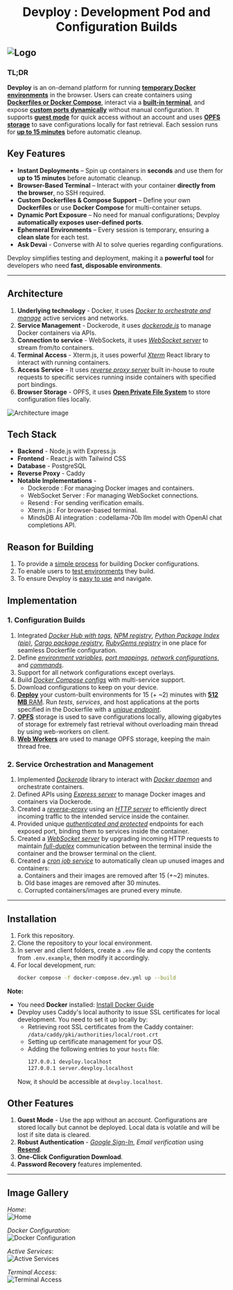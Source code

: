 <h1 align="center">Devploy : Development Pod and Configuration Builds</h1>
      
![Logo](https://res.cloudinary.com/dubrgx4b1/image/upload/v1740261820/devploy-high-resolution-logo-edit-1_bu9lgv.png "Devploy logo")
---

### TL;DR   
**Devploy** is an on-demand platform for running <ins>**temporary Docker environments**</ins> in the browser. Users can create containers using <ins>**Dockerfiles or Docker Compose**</ins>, interact via a <ins>**built-in terminal**</ins>, and expose <ins>**custom ports dynamically**</ins> without manual configuration. It supports <ins>**guest mode**</ins> for quick access without an account and uses <ins>**OPFS storage**</ins> to save configurations locally for fast retrieval. Each session runs for <ins>**up to 15 minutes**</ins> before automatic cleanup.    

## Key Features   
- **Instant Deployments** – Spin up containers in **seconds** and use them for **up to 15 minutes** before automatic cleanup.  
- **Browser-Based Terminal** – Interact with your container **directly from the browser**, no SSH required.  
- **Custom Dockerfiles & Compose Support** – Define your own **Dockerfiles** or use **Docker Compose** for multi-container setups.  
- **Dynamic Port Exposure** – No need for manual configurations; Devploy **automatically exposes user-defined ports**.  
- **Ephemeral Environments** – Every session is temporary, ensuring a **clean slate** for each test.  
- **Ask Devai** - Converse with AI to solve queries regarding configurations.

Devploy simplifies testing and deployment, making it a **powerful tool** for developers who need **fast, disposable environments**.    

---

## Architecture   
1. **Underlying technology** - Docker, it uses <ins>*Docker to orchestrate and manage*</ins> active services and networks.   
2. **Service Management** - Dockerode, it uses <ins>*dockerode.js*</ins> to manage Docker containers via APIs.   
3. **Connection to service** - WebSockets, it uses <ins>*WebSocket server*</ins> to stream from/to containers.    
4. **Terminal Access** - Xterm.js, it uses powerful <ins>*Xterm*</ins> React library to interact with running containers.   
5. **Access Service** - It uses <ins>*reverse proxy server*</ins> built in-house to route requests to specific services running inside containers with specified port bindings.    
6. **Browser Storage** - OPFS, it uses <ins>**Open Private File System**</ins> to store configuration files locally.       
      
![Architecture image](https://res.cloudinary.com/dubrgx4b1/image/upload/v1740862513/diagram-export-3-2-2025-2_23_14-AM_hi5suh.png "Devploy Architecture")
      

## Tech Stack    
- **Backend**                   - Node.js with Express.js     
- **Frontend**                  - React.js with Tailwind CSS    
- **Database**                  - PostgreSQL    
- **Reverse Proxy**             - Caddy    
- **Notable Implementations**   -
    - Dockerode : For managing Docker images and containers.    
    - WebSocket Server : For managing WebSocket connections.     
    - Resend    : For sending verification emails.   
    - Xterm.js  : For browser-based terminal.    
    - MindsDB AI integration : codellama-70b llm model with OpenAI chat completions API.    


## Reason for Building    
1. To provide a <ins>simple process</ins> for building Docker configurations.   
2. To enable users to <ins>test environments</ins> they build.    
3. To ensure Devploy is <ins>easy to use</ins> and navigate.          


## Implementation    
### **1. Configuration Builds**    
1. Integrated <ins>*Docker Hub with tags*</ins>, <ins>*NPM registry*</ins>, <ins>*Python Package Index (pip)*</ins>, <ins>*Cargo package registry*</ins>, <ins>*RubyGems registry*</ins> in one place for seamless Dockerfile configuration.    
2. Define <ins>*environment variables*</ins>, <ins>*port mappings*</ins>, <ins>*network configurations*</ins>, and <ins>*commands*</ins>.    
3. Support for all network configurations except overlays.    
4. Build <ins>*Docker Compose configs*</ins> with multi-service support.    
5. Download configurations to keep on your device.    
6. <ins>**Deploy**</ins> your custom-built environments for 15 (+ ~2) minutes with <ins>**512 MB** RAM</ins>. Run *tests*, *services*, and host applications at the ports specified in the Dockerfile with a <ins>*unique endpoint*</ins>.   
7. <ins>**OPFS**</ins> storage is used to save configurations locally, allowing gigabytes of storage for extremely fast retrieval without overloading main thread by using web-workers on client.        
8. <ins>**Web Workers**</ins> are used to manage OPFS storage, keeping the main thread free.    

### **2. Service Orchestration and Management**     
1. Implemented <ins>*Dockerode*</ins> library to interact with <ins>*Docker daemon*</ins> and orchestrate containers.     
2. Defined APIs using <ins>*Express server*</ins> to manage Docker images and containers via Dockerode.    
3. Created a <ins>*reverse-proxy*</ins> using an <ins>*HTTP server*</ins> to efficiently direct incoming traffic to the intended service inside the container.    
4. Provided unique <ins>*authenticated and protected*</ins> endpoints for each exposed port, binding them to services inside the container.    
5. Created a <ins>*WebSocket server*</ins> by upgrading incoming HTTP requests to maintain <ins>*full-duplex*</ins> communication between the terminal inside the container and the browser terminal on the client.   
6. Created a <ins>*cron job service*</ins> to automatically clean up unused images and containers:     
    a. Containers and their images are removed after 15 (+~2) minutes.   
    b. Old base images are removed after 30 minutes.     
    c. Corrupted containers/images are pruned every minute.   

---

## Installation     

1. Fork this repository.   
2. Clone the repository to your local environment.    
3. In server and client folders, create a ```.env``` file and copy the contents from ```.env.example```, then modify it accordingly.   
4. For local development, run:    
   ```sh
   docker compose -f docker-compose.dev.yml up --build
   ```    
**Note:**
- You need **Docker** installed: [Install Docker Guide](https://docs.docker.com/engine/install/)    
- Devploy uses Caddy's local authority to issue SSL certificates for local development. You need to set it up locally by:
  - Retrieving root SSL certificates from the Caddy container: `/data/caddy/pki/authorities/local/root.crt`
  - Setting up certificate management for your OS.
  - Adding the following entries to your `hosts` file:
    ```sh
    127.0.0.1 devploy.localhost
    127.0.0.1 server.devploy.localhost
    ```       
  Now, it should be accessible at `devploy.localhost`.   

## Other Features    
1. **Guest Mode** - Use the app without an account. Configurations are stored locally but cannot be deployed. Local data is volatile and will be lost if site data is cleared.    
2. **Robust Authentication** - <ins>*Google Sign-In*</ins>, *Email verification* using <ins>**Resend**</ins>.    
3. **One-Click Configuration Download**.    
4. **Password Recovery** features implemented.     

---

## Image Gallery    
*Home*:     
![Home](https://res.cloudinary.com/dubrgx4b1/image/upload/v1740997087/Screenshot_2025-03-03_154413_smcixe.png "Devploy Home")

*Docker Configuration*:     
![Docker Configuration](https://res.cloudinary.com/dubrgx4b1/image/upload/v1740087953/Screenshot_2025-02-21_030437_w9on5w.png "Docker Configuration")
      
*Active Services*:     
![Active Services](https://res.cloudinary.com/dubrgx4b1/image/upload/v1740096523/Screenshot_2025-02-21_053826_kj8jrd.png "Active Services")
      
*Terminal Access*:     
![Terminal Access](https://res.cloudinary.com/dubrgx4b1/image/upload/v1740096525/Screenshot_2025-02-21_053755_lzaddy.png "Terminal Access")

